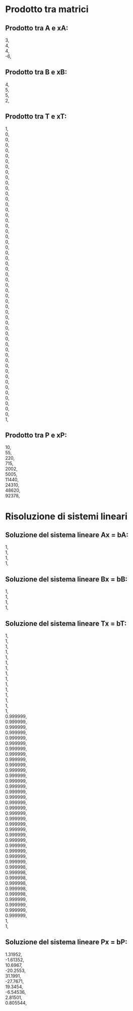 
# Prodotto tra matrici

## Prodotto tra A e xA:<br/>
3, <br/>4, <br/>4, <br/>-6, <br/>
## Prodotto tra B e xB:<br/>
4, <br/>5, <br/>5, <br/>2, <br/>
## Prodotto tra T e xT:<br/>
1, <br/>0, <br/>0, <br/>0, <br/>0, <br/>0, <br/>0, <br/>0, <br/>0, <br/>0, <br/>0, <br/>0, <br/>0, <br/>0, <br/>0, <br/>0, <br/>0, <br/>0, <br/>0, <br/>0, <br/>0, <br/>0, <br/>0, <br/>0, <br/>0, <br/>0, <br/>0, <br/>0, <br/>0, <br/>0, <br/>0, <br/>0, <br/>0, <br/>0, <br/>0, <br/>0, <br/>0, <br/>0, <br/>0, <br/>0, <br/>0, <br/>0, <br/>0, <br/>0, <br/>0, <br/>0, <br/>0, <br/>0, <br/>0, <br/>0, <br/>0, <br/>0, <br/>0, <br/>0, <br/>1, <br/>
## Prodotto tra P e xP:<br/>
10, <br/>55, <br/>220, <br/>715, <br/>2002, <br/>5005, <br/>11440, <br/>24310, <br/>48620, <br/>92378, <br/>
# Risoluzione di sistemi lineari

## Soluzione del sistema lineare Ax = bA:<br/>
1, <br/>1, <br/>1, <br/>1, <br/>
## Soluzione del sistema lineare Bx = bB:<br/>
1, <br/>1, <br/>1, <br/>1, <br/>
## Soluzione del sistema lineare Tx = bT:<br/>
1, <br/>1, <br/>1, <br/>1, <br/>1, <br/>1, <br/>1, <br/>1, <br/>1, <br/>1, <br/>1, <br/>1, <br/>1, <br/>1, <br/>1, <br/>0.999999, <br/>0.999999, <br/>0.999999, <br/>0.999999, <br/>0.999999, <br/>0.999999, <br/>0.999999, <br/>0.999999, <br/>0.999999, <br/>0.999999, <br/>0.999999, <br/>0.999999, <br/>0.999999, <br/>0.999999, <br/>0.999999, <br/>0.999999, <br/>0.999999, <br/>0.999999, <br/>0.999999, <br/>0.999999, <br/>0.999999, <br/>0.999999, <br/>0.999999, <br/>0.999999, <br/>0.999999, <br/>0.999999, <br/>0.999999, <br/>0.999999, <br/>0.999998, <br/>0.999998, <br/>0.999998, <br/>0.999998, <br/>0.999998, <br/>0.999998, <br/>0.999999, <br/>0.999999, <br/>0.999999, <br/>0.999999, <br/>1, <br/>1, <br/>
## Soluzione del sistema lineare Px = bP:<br/>
1.31952, <br/>-1.61352, <br/>10.6967, <br/>-20.2553, <br/>31.1991, <br/>-27.7671, <br/>19.3454, <br/>-6.54536, <br/>2.81501, <br/>0.805544, <br/>